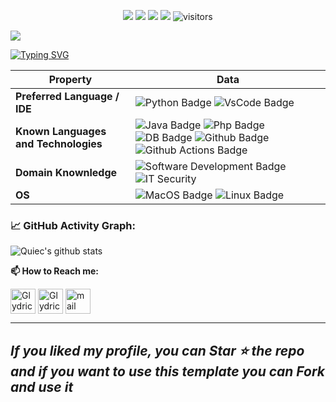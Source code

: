 <p align="center">
    <a href="https://github.com/Glydric22/Glydric22"><img src="https://img.shields.io/badge/status-updating-brightgreen.svg"></a>
    <a href="https://github.com/python/cpython"><img src="https://img.shields.io/badge/Python-3.10-FFD93F.svg"></a>
    <!-- <a href="https://github.com/Glydric22/Glydric22/graphs/contributors"><img src="https://img.shields.io/github/contributors/Glydric22/Glydric22?color=blue"></a> -->
    <a href="https://github.com/Glydric22/Glydric22/stargazers"><img src="https://img.shields.io/github/stars/Glydric22/Glydric22.svg?logo=github"></a>
    <a href="https://github.com/Glydric22/Glydric22/network/members"><img src="https://img.shields.io/github/forks/Glydric22/Glydric22.svg?color=blue&logo=github"></a>
    <img src="https://visitor-badge.laobi.icu/badge?page_id=Glydric22.Glydric22" alt="visitors"/>   
</p>

![](./src/header_.png)
    
[![Typing SVG](https://readme-typing-svg.herokuapp.com?&center=true&vCenter=true&width=600&lines=+Welcome+to+my+Profile!;+I+am+Leonardo+Migliorelli;+Unicam+IT+student;Always+keep+learning+;+)](https://git.io/typing-svg)

Property | Data
--- | --- 
**Preferred Language / IDE**  |![Python Badge](https://img.shields.io/badge/-Python-FFD900?style=flat&logo=Python&logoColor=white) ![VsCode Badge](https://img.shields.io/badge/-vscode-2088FF?style=flat&logo=VisualStudioCode&logoColor=white)
**Known Languages and Technologies**  | ![Java Badge](https://img.shields.io/badge/-Java-2088FF?style=flat&logo=Java&logoColor=white) ![Php Badge](https://img.shields.io/badge/-PHP-2088FF?style=flat&logo=PHP&logoColor=white) ![DB Badge](https://img.shields.io/badge/MySql-0000ff.svg?logo=MySql&logoColor=white) ![Github Badge](https://img.shields.io/badge/-Github%20-2088FF?style=flat&logo=Github&logoColor=white) ![Github Actions Badge](https://img.shields.io/badge/-Git%20-2088FF?style=flat&logo=Git&logoColor=white)
**Domain Knownledge**  | ![Software Development Badge](https://img.shields.io/badge/-Software%20Development-FF6600?style=flat&logoColor=white) ![IT Security](https://img.shields.io/badge/-IT%20Security-FF6600?style=flat&logoColor=white)
**OS**  | ![MacOS Badge](https://img.shields.io/badge/MacOS-000000.svg?logo=apple) ![Linux Badge](https://img.shields.io/badge/Linux-000000?style=flat&logo=Linux&logoColor=white)

<!--   GitHub stats graph -->
### 📈 GitHub Activity Graph:
![Quiec's github stats](https://github-readme-stats.vercel.app/api/top-langs/?username=Glydric22&theme=radical&layout=compact)

<!-- . | .
--- | --- ![Glydric22's github stats](https://github-readme-stats.vercel.app/api?username=Glydric22&show_icons=true&theme=radical&include_all_commits=true) | 
![Asmit's GitHub activity graph](https://activity-graph.herokuapp.com/graph?username=Glydric22&hide_border=true&theme=redical) 

 <img src="https://github-readme-streak-stats.herokuapp.com/?user=Glydric22"></img> -->


**📫 How to Reach me:**
<p align="left">
<a href="https://twitter.com/Glydric22" target="blank"><img align="center" src="https://raw.githubusercontent.com/Glydric22/Glydric22/master/assets/twitter.svg" alt="Glydric22" height="40" width="40" /></a>
<a href="https://www.linkedin.com/in/Glydric22" target="blank"><img align="center" src="https://raw.githubusercontent.com/Glydric22/Glydric22/master/assets/linkedin.svg" alt="Glydric22" height="40" width="40" /></a>
<a href="mailto:leo.miglio@outlook.com" target="blank"><img align="center" src="https://raw.githubusercontent.com/Glydric22/Glydric22/master/assets/newmail.svg" alt="mail" height="40" width="40" /></a>
<!-- <a href="http://miglio.tech" alt="Main Site"> <img src="https://raw.githubusercontent.com/Glydric22/Glydric22/master/assets/www.svg" /> </a> -->
</p>



---
  *If you liked my profile, you can Star ⭐ the repo and if you want to use this template you can Fork and use it*
---

<!-- If you want to contribute to any of my repositories, feel free to submit PRs, issues and email me. Pick a slot if you'd like to meet me and chat about proposals and ideas - but make sure to describe the agenda -->
  
